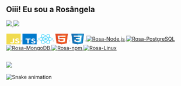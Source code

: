 ## Oiii! Eu sou a Rosângela 

<div>
  <a href="https://github.com/Rosangela-Nery">
  <img heigth="180em" width="400rem" src="https://github-readme-stats.vercel.app/api?username=Rosangela-Nery&show_icons=true&theme=dracula&include_all_commits=true&count_private=true"/>
  <img heigth="180em" width="400rem" src="https://github-readme-stats.vercel.app/api/top-langs/?username=Rosangela-Nery&layout=compact&langs_count=16&theme=dracula"/>
</div>

<div style="display: inline_block"><br>
  <img align="center" alt="Rosa-Js" height="30" width="40" src="https://raw.githubusercontent.com/devicons/devicon/master/icons/javascript/javascript-plain.svg">
  <img align="center" alt="Rosa-Ts" height="30" width="40" src="https://raw.githubusercontent.com/devicons/devicon/master/icons/typescript/typescript-plain.svg">
  <img align="center" alt="Rosa-React" height="30" width="40" src="https://raw.githubusercontent.com/devicons/devicon/master/icons/react/react-original.svg">
  <img align="center" alt="Rosa-HTML" height="30" width="40" src="https://raw.githubusercontent.com/devicons/devicon/master/icons/html5/html5-original.svg">
  <img align="center" alt="Rosa-CSS" height="30" width="40" src="https://raw.githubusercontent.com/devicons/devicon/master/icons/css3/css3-original.svg">
    <img align="center" alt="Rosa-Node.js" height="30" width="40" src="https://cdn.jsdelivr.net/gh/devicons/devicon/icons/nodejs/nodejs-original.svg">
  <img align="center" alt="Rosa-PostgreSQL" height="30" width="40" src="https://cdn.jsdelivr.net/gh/devicons/devicon/icons/postgresql/postgresql-plain.svg">
  <img align="center" alt="Rosa-MongoDB" height="30" width="40" src="https://cdn.jsdelivr.net/gh/devicons/devicon/icons/mongodb/mongodb-original.svg">
  <img align="center" alt="Rosa-npm" height="30" width="40" src="https://cdn.jsdelivr.net/gh/devicons/devicon/icons/npm/npm-original-wordmark.svg">
  <img align="center" alt="Rosa-Linux" height="30" width="40" src="https://cdn.jsdelivr.net/gh/devicons/devicon/icons/linux/linux-original.svg">
</div>

##

<div> 
  <a href="https://www.linkedin.com/in/ros%C3%A2ngela-nery-073118179/" target="_blank"><img src="https://img.shields.io/badge/-LinkedIn-%230077B5?style=for-the-badge&logo=linkedin&logoColor=white" target="_blank"></a> 
  
  ![Snake animation](https://github.com/Rosangela-Nery/Rosangela-Nery/blob/output/github-contribution-grid-snake.svg)
</div>
 
